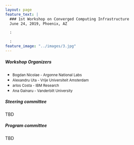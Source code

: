 ```yaml
---
layout: page
feature_text: | 
  ### 1st Workshop on Converged Computing Infrastructure
  June 24, 2019, Phoenix, AZ

  :

  :
feature_image: "../images/3.jpg"
---
```


##### Workshop Organizers

* <small>Bogdan Nicolae - Argonne National Labs</small>
* <small>Alexandru Uta - Vrije Universiteit Amsterdam</small>
* <small>arlos Costa - IBM Research</small>
* <small>Ana Gainaru - Vanderbilt University</small>

##### Steering committee

TBD

##### Program committee

TBD
